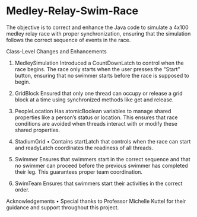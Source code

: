 # Medley-Relay-Swim-Race


The objective is to correct and enhance the Java code to simulate a 4x100 medley relay race with proper synchronization, ensuring that the simulation follows the correct sequence of events in the race.

Class-Level Changes and Enhancements

1. MedleySimulation
Introduced a CountDownLatch to control when the race begins. The race only starts when the user presses the "Start" button, ensuring that no swimmer starts before the race is supposed to begin.

2. GridBlock
Ensured that only one thread can occupy or release a grid block at a time using synchronized methods like get and release.

3. PeopleLocation
Has atomicBoolean variables to manage shared properties like a person’s status or location. This ensures that race conditions are avoided when threads interact with or modify these shared properties.

4. StadiumGrid
•	Contains startLatch that controls when the race can start and readyLatch coordinates the readiness of all threads.

5. Swimmer
Ensures that swimmers start in the correct sequence and that no swimmer can proceed before the previous swimmer has completed their leg. This guarantees proper team coordination.

7. SwimTeam
Ensures that swimmers start their activities in the correct order.

Acknowledgements
•	Special thanks to Professor Michelle Kuttel for their guidance and support throughout this project.


